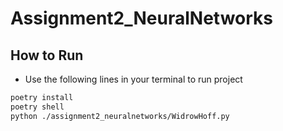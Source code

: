 # Assignment2_NeuralNetworks

## How to Run
- Use the following lines in your terminal to run project
```bash
poetry install
poetry shell
python ./assignment2_neuralnetworks/WidrowHoff.py
```